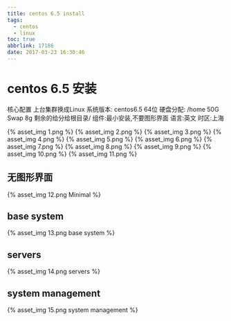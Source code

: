 ```yaml
---
title: centos 6.5 install
tags:
  - centos
  - linux
toc: true
abbrlink: 17186
date: 2017-03-23 16:30:46
---
```


# centos 6.5 安装
核心配置
上台集群换成Linux
系统版本: centos6.5 64位
硬盘分配: /home 50G
                Swap  8g
                剩余的给分给根目录/
组件:最小安装,不要图形界面
语言:英文
时区:上海

{% asset_img 1.png  %}
{% asset_img 2.png  %}
{% asset_img 3.png  %}
{% asset_img 4.png  %}
{% asset_img 5.png  %}
{% asset_img 6.png  %}
{% asset_img 7.png  %}
{% asset_img 8.png  %}
{% asset_img 9.png  %}
{% asset_img 10.png  %}
{% asset_img 11.png  %}
## 无图形界面
{% asset_img 12.png Minimal %}
## base system
{% asset_img 13.png base system %}
## servers
{% asset_img 14.png servers %}
## system management
{% asset_img 15.png system management %}